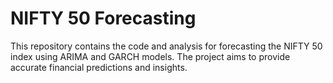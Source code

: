 # NIFTY 50 Forecasting

This repository contains the code and analysis for forecasting the NIFTY 50 index using ARIMA and GARCH models. The project aims to provide accurate financial predictions and insights.
